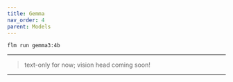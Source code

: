 ```yaml
---
title: Gemma
nav_order: 4
parent: Models
---
```


```
flm run gemma3:4b
```

---

> text-only for now; vision head coming soon!

---
